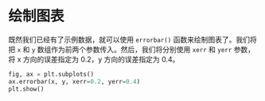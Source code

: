 # 绘制图表

既然我们已经有了示例数据，就可以使用 `errorbar()` 函数来绘制图表了。我们将把 `x` 和 `y` 数组作为前两个参数传入。然后，我们将分别使用 `xerr` 和 `yerr` 参数，将 x 方向的误差指定为 0.2，y 方向的误差指定为 0.4。

```python
fig, ax = plt.subplots()
ax.errorbar(x, y, xerr=0.2, yerr=0.4)
plt.show()
```
